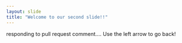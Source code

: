 ```yaml
---
layout: slide
title: "Welcome to our second slide!!"
---
```

responding to pull request comment....
Use the left arrow to go back!
